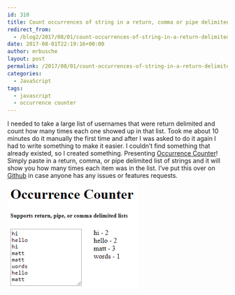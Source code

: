 ```yaml
---
id: 310
title: Count occurrences of string in a return, comma or pipe delimited list
redirect_from:
  - /blog2/2017/08/01/count-occurrences-of-string-in-a-return-delimited-list/
date: 2017-08-01T22:19:16+00:00
author: mrbusche
layout: post
permalink: /2017/08/01/count-occurrences-of-string-in-a-return-delimited-list/
categories:
  - JavaScript
tags:
  - javascript
  - occurrence counter
---
```


I needed to take a large list of usernames that were return delimited and count how many times each one showed up in that list. Took me about 10 minutes do it manually the first time and after I was asked to do it again I had to write something to make it easier. I couldn&#8217;t find something that already existed, so I created something. Presenting [Occurrence Counter](https://mrbusche.com/p/oc/)! Simply paste in a return, comma, or pipe delimited list of strings and it will show you how many times each item was in the list. I&#8217;ve put this over on [Github](https://github.com/mrbusche/occurrenceCounter) in case anyone has any issues or features requests.

<img src="/images/2017/08/occurrencecounter.png" alt="occurrence counter" />
